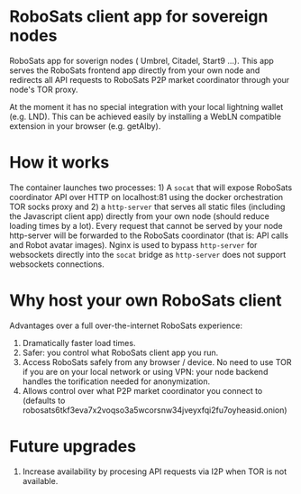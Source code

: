 # RoboSats client app for sovereign nodes

RoboSats app for soverign nodes ( Umbrel, Citadel, Start9 ...). This app serves the RoboSats frontend app directly from your own node and redirects all API requests to RoboSats P2P market coordinator through your node's TOR proxy.

At the moment it has no special integration with your local lightning wallet (e.g. LND). This can be achieved easily by installing a WebLN compatible extension in your browser (e.g. getAlby).

# How it works

The container launches two processes: 1) A `socat` that will expose RoboSats coordinator API over HTTP on localhost:81 using the docker orchestration TOR socks proxy and 2) a `http-server` that serves all static files (including the Javascript client app) directly from your own node (should reduce loading times by a lot). Every request that cannot be served by your node http-server will be forwarded to the RoboSats coordinator (that is: API calls and Robot avatar images). Nginx is used to bypass `http-server` for websockets directly into the `socat` bridge as `http-server` does not support websockets connections.

# Why host your own RoboSats client

Advantages over a full over-the-internet RoboSats experience:
1. Dramatically faster load times.
2. Safer: you control what RoboSats client app you run.
3. Access RoboSats safely from any browser / device. No need to use TOR if you are on your local network or using VPN: your node backend handles the torification needed for anonymization.
4. Allows control over what P2P market coordinator you connect to (defaults to robosats6tkf3eva7x2voqso3a5wcorsnw34jveyxfqi2fu7oyheasid.onion)

# Future upgrades

1. Increase availability by procesing API requests via I2P when TOR is not available.
